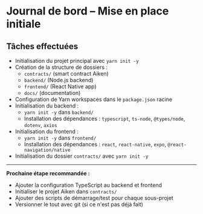 # Journal de bord – Mise en place initiale

## Tâches effectuées

- Initialisation du projet principal avec `yarn init -y`
- Création de la structure de dossiers :
  - `contracts/` (smart contract Aiken)
  - `backend/` (Node.js backend)
  - `frontend/` (React Native app)
  - `docs/` (documentation)
- Configuration de Yarn workspaces dans le `package.json` racine
- Initialisation du backend :
  - `yarn init -y` dans `backend/`
  - Installation des dépendances : `typescript`, `ts-node`, `@types/node`, `dotenv`, `axios`
- Initialisation du frontend :
  - `yarn init -y` dans `frontend/`
  - Installation des dépendances : `react`, `react-native`, `expo`, `@react-navigation/native`
- Initialisation du dossier `contracts/` avec `yarn init -y`

---

**Prochaine étape recommandée :**

- Ajouter la configuration TypeScript au backend et frontend
- Initialiser le projet Aiken dans `contracts/`
- Ajouter des scripts de démarrage/test pour chaque sous-projet
- Versionner le tout avec git (si ce n'est pas déjà fait)

